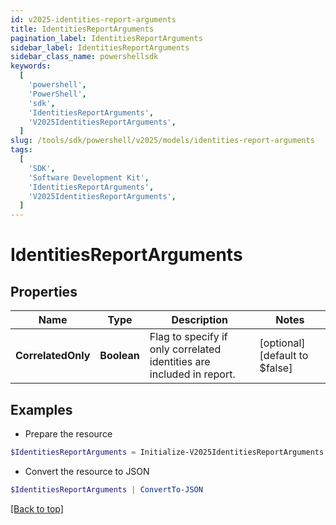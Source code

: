 ```yaml
---
id: v2025-identities-report-arguments
title: IdentitiesReportArguments
pagination_label: IdentitiesReportArguments
sidebar_label: IdentitiesReportArguments
sidebar_class_name: powershellsdk
keywords:
  [
    'powershell',
    'PowerShell',
    'sdk',
    'IdentitiesReportArguments',
    'V2025IdentitiesReportArguments',
  ]
slug: /tools/sdk/powershell/v2025/models/identities-report-arguments
tags:
  [
    'SDK',
    'Software Development Kit',
    'IdentitiesReportArguments',
    'V2025IdentitiesReportArguments',
  ]
---
```


# IdentitiesReportArguments

## Properties

| Name | Type | Description | Notes |
| --- | --- | --- | --- |
| **CorrelatedOnly** | **Boolean** | Flag to specify if only correlated identities are included in report. | [optional] [default to $false] |

## Examples

- Prepare the resource

```powershell
$IdentitiesReportArguments = Initialize-V2025IdentitiesReportArguments  -CorrelatedOnly true
```

- Convert the resource to JSON

```powershell
$IdentitiesReportArguments | ConvertTo-JSON
```

[[Back to top]](#)
